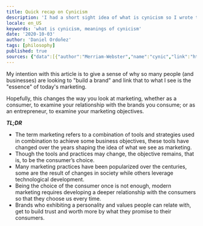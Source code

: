 ```yaml
---
title: Quick recap on Cynicism
description: 'I had a short sight idea of what is cynicism so I wrote this not forget'
locale: en_US
keywords: 'what is cynicism, meanings of cynicism'
date: '2020-10-03'
author: 'Daniel Ordoñez'
tags: [philosophy]
published: true
sources: {"data":[{"author":"Merriam-Webster","name":"cynic","link":"https://www.merriam-webster.com/dictionary/cynic"}, {"author":"Wikipedia","name":"Cynicism (contemporary)","link":"https://en.wikipedia.org/wiki/Cynicism_(contemporary)"}, {"author":"Wikipedia","name":"Cynicism (philosophy)","link":"https://en.wikipedia.org/wiki/Cynicism_(philosophy)"}]}
---
```

My intention with this article is to give a sense of why so many people (and businesses) are looking to "build a brand" and link that to what I see is the "essence" of today's marketing.

Hopefully, this changes the way you look at marketing, whether as a consumer, to examine your relationship with the brands you consume; or as an entrepreneur, to examine your marketing objectives.

**_TL;DR_**

-   The term marketing refers to a combination of tools and strategies used in combination to achieve some business objectives, these tools have changed over the years shaping the idea of what we see as marketing.
-   Though the tools and practices may change, the objective remains, that is, to be the consumer’s choice.
-   Many marketing practices have been popularized over the centuries, some are the result of changes in society while others leverage technological development.
-   Being the choice of the consumer once is not enough, modern marketing requires developing a deeper relationship with the consumers so that they choose us every time.
-   Brands who exhibiting a personality and values people can relate with, get to build trust and worth more by what they promise to their consumers.
